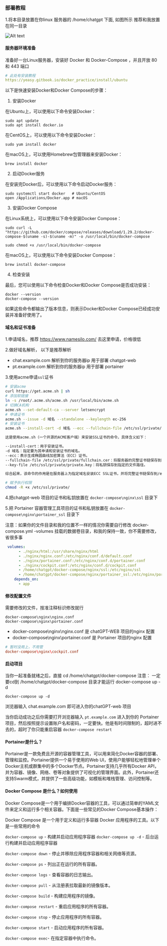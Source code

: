 ### 部署教程

1.将本目录放置在你linux 服务器的 /home/chatgpt 下面, 如图所示
推荐和我放置在同一目录

<img src="https://jameshao.pro/upload/2023/04/pathDemo.png" alt="Alt text" title="Optional title"/>

#### 服务器环境准备

准备好一台Linux服务器，安装好 Docker 和 Docker-Compose ，并且开放 80 和 443 端口

```yml
# 此处有安装教程
https://yeasy.gitbook.io/docker_practice/install/ubuntu
```

以下是快速安装Docker和Docker Compose的步骤：

1. 安装Docker

在Ubuntu上，可以使用以下命令安装Docker：

```
sudo apt update
sudo apt install docker.io
```

在CentOS上，可以使用以下命令安装Docker：

```
sudo yum install docker
```

在macOS上，可以使用Homebrew包管理器来安装Docker：

```
brew install docker
```

2. 启动Docker服务

在安装完Docker后，可以使用以下命令启动Docker服务：

```
sudo systemctl start docker   # Ubuntu/CentOS
open /Applications/Docker.app # macOS
```

3. 安装Docker Compose

在Linux系统上，可以使用以下命令安装Docker Compose：

```
sudo curl -L "https://github.com/docker/compose/releases/download/1.29.2/docker-compose-$(uname -s)-$(uname -m)" -o /usr/local/bin/docker-compose

sudo chmod +x /usr/local/bin/docker-compose
```

在macOS上，可以使用以下命令安装Docker Compose：

```
brew install docker-compose
```

4. 检查安装

最后，您可以使用以下命令检查Docker和Docker Compose是否成功安装：

```
docker --version
docker-compose --version
```

如果这些命令都输出了版本信息，则表示Docker和Docker Compose已经成功安装并准备好使用了。


#### 域名和证书准备

1.申请域名，推荐 https://www.namesilo.com/ 去这里申请，价格很低

2.做好域名解析， 以下是推荐解析
- chat.example.com  解析到你的服务器ip 用于部署 chatgpt-web
- pt.example.com    解析到你的服务器ip 用于部署 portainer

3.使用acme申请`ssl`证书

```sh
# 安装acme
curl https://get.acme.sh | sh
# 添加软链接
ln -s /root/.acme.sh/acme.sh /usr/local/bin/acme.sh
# 切换CA机构
acme.sh --set-default-ca --server letsencrypt
# 申请证书
acme.sh --issue -d 域名 --standalone --keylength ec-256
# 安装证书
acme.sh --install-cert -d 域名 --ecc --fullchain-file /etc/ssl/private/fullchain.cer --key-file /etc/ssl/private/private.key

这是使用acme.sh（一个开源的ACME客户端）来安装SSL证书的命令，具体含义如下：

--install-cert：用于安装证书。
-d 域名：指定要为其申请和安装证书的域名。
--ecc：表示生成椭圆曲线加密算法（ECC）证书。
--fullchain-file /etc/ssl/private/fullchain.cer：将服务器的完整证书链保存到指定的文件路径。
--key-file /etc/ssl/private/private.key：将私钥保存到指定的文件路径。

综合起来，该命令的作用是在服务器上为指定域名安装ECC SSL证书，并将完整证书链保存到/etc/ssl/private/fullchain.cer文件中，并将私钥保存到/etc/ssl/private/private.key文件中

# 赋予执行权限
chmod -R +x /etc/ssl/private/

```

4.把chatgpt-web 项目的证书和私钥放置在 `docker-compose\nginx\ssl` 目录下

5.把 Portainer 容器管理工具项目的证书和私钥放置在   `docker-compose\nginx\portainer_ssl` 目录下

注意：如果你的文件目录和我的位置不一样的情况你需要自行修改 docker-compose.yml -volumes 挂载的数据卷目录，和我的保持一致，你不需要修改，省很多事

```yml
 volumes:
      - ./nginx/html:/usr/share/nginx/html
      - ./nginx/nginx.conf:/etc/nginx/conf.d/default.conf
      - ./nginx/portainer.conf:/etc/nginx/conf.d/portainer.conf
      - ./nginx/cockpit.conf:/etc/nginx/conf.d/cockpit.conf
      - /home/chatgpt/docker-compose/nginx/ssl:/etc/nginx/ssl
      - /home/chatgpt/docker-compose/nginx/portainer_ssl:/etc/nginx/portainerSSL
    depends_on:
      - app
```


#### 修改配置文件

需要修改的文件，按准注释标识修改就行
```
docker-compose\nginx\nginx.conf
docker-compose\nginx\portainer.conf
```
- docker-compose\nginx\nginx.conf 是 chatGPT-WEB 项目的nginx 配置 
- docker-compose\nginx\portainer.conf 是 Portainer 项目的nginx 配置 


```conf
# 暂时没用上，不用管
docker-compose\nginx\cockpit.conf
```

#### 启动项目
当你一起准备就绪之后，直接 cd /home/chatgpt/docker-compose
注意： 一定要cd到 /home/chatgpt/docker-compose 目录才能运行 docker-compose up -d

```
docker-compose up -d
```
浏览器输入 chat.example.com 即可进入你的chatGPT-web 项目

当你启动成功之后你需要打开浏览器输入 `pt.example.com` 进入到你的 Portainer 项目，然后按照提示设置账户名和密码，一定要快。他是有时间限制的，超时进不去的，超时了你只能重启容器 `docker-compose restart`


#### Portainer是什么？

Portainer是一款免费且开源的容器管理工具，可以用来简化Docker容器的部署、管理和监控。Portainer提供一个易于使用的Web UI，使用户能够轻松地管理单个Docker主机或群集中的多个Docker节点。Portainer支持几乎所有Docker API，并为容器、镜像、网络、卷等对象提供了可视化的管理界面。此外，Portainer还支持Swarm模式，并提供了一些高级功能，如模板和堆栈管理、访问控制等。


#### Docker Compose 是什么？如何使用

Docker Compose是一个用于编排Docker容器的工具，可以通过简单的YAML文件来定义和运行多个相关容器。下面是一些常见的Docker Compose基本操作：

Docker Compose 是一个用于定义和运行多容器 Docker 应用程序的工具。以下是一些常用的命令

`docker-compose up` - 构建并启动应用程序容器
`docker-compose up -d` - 后台运行构建并启动应用程序容器

`docker-compose down` - 停止并移除应用程序容器和相关网络等资源。

`docker-compose ps` - 列出正在运行的所有容器。

`docker-compose logs` - 查看容器的日志输出。

`docker-compose pull` - 从注册表拉取最新的镜像版本。

`docker-compose build` - 构建应用程序的镜像。

`docker-compose restart` - 重启应用程序的所有容器。

`docker-compose stop` - 停止应用程序的所有容器。

`docker-compose start` - 启动应用程序的所有容器。

`docker-compose exec`- 在指定容器中执行命令。
